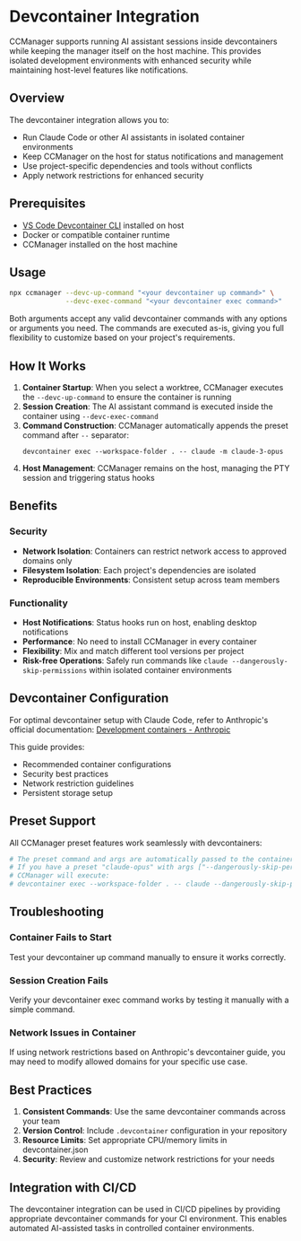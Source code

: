 # Devcontainer Integration

CCManager supports running AI assistant sessions inside devcontainers while keeping the manager itself on the host machine. This provides isolated development environments with enhanced security while maintaining host-level features like notifications.

## Overview

The devcontainer integration allows you to:
- Run Claude Code or other AI assistants in isolated container environments
- Keep CCManager on the host for status notifications and management
- Use project-specific dependencies and tools without conflicts
- Apply network restrictions for enhanced security

## Prerequisites

- [VS Code Devcontainer CLI](https://code.visualstudio.com/docs/devcontainers/cli) installed on host
- Docker or compatible container runtime
- CCManager installed on the host machine

## Usage

```bash
npx ccmanager --devc-up-command "<your devcontainer up command>" \
              --devc-exec-command "<your devcontainer exec command>"
```

Both arguments accept any valid devcontainer commands with any options or arguments you need. The commands are executed as-is, giving you full flexibility to customize based on your project's requirements.

## How It Works

1. **Container Startup**: When you select a worktree, CCManager executes the `--devc-up-command` to ensure the container is running
2. **Session Creation**: The AI assistant command is executed inside the container using `--devc-exec-command`
3. **Command Construction**: CCManager automatically appends the preset command after `--` separator:
   ```
   devcontainer exec --workspace-folder . -- claude -m claude-3-opus
   ```
4. **Host Management**: CCManager remains on the host, managing the PTY session and triggering status hooks

## Benefits

### Security
- **Network Isolation**: Containers can restrict network access to approved domains only
- **Filesystem Isolation**: Each project's dependencies are isolated
- **Reproducible Environments**: Consistent setup across team members

### Functionality
- **Host Notifications**: Status hooks run on host, enabling desktop notifications
- **Performance**: No need to install CCManager in every container
- **Flexibility**: Mix and match different tool versions per project
- **Risk-free Operations**: Safely run commands like `claude --dangerously-skip-permissions` within isolated container environments

## Devcontainer Configuration

For optimal devcontainer setup with Claude Code, refer to Anthropic's official documentation:
[Development containers - Anthropic](https://docs.anthropic.com/en/docs/claude-code/devcontainer)

This guide provides:
- Recommended container configurations
- Security best practices
- Network restriction guidelines
- Persistent storage setup

## Preset Support

All CCManager preset features work seamlessly with devcontainers:

```bash
# The preset command and args are automatically passed to the container
# If you have a preset "claude-opus" with args ["--dangerously-skip-permissions", "-m", "claude-3-opus"]
# CCManager will execute:
# devcontainer exec --workspace-folder . -- claude --dangerously-skip-permissions -m claude-3-opus
```

## Troubleshooting

### Container Fails to Start

Test your devcontainer up command manually to ensure it works correctly.

### Session Creation Fails

Verify your devcontainer exec command works by testing it manually with a simple command.

### Network Issues in Container

If using network restrictions based on Anthropic's devcontainer guide, you may need to modify allowed domains for your specific use case.

## Best Practices

1. **Consistent Commands**: Use the same devcontainer commands across your team
2. **Version Control**: Include `.devcontainer` configuration in your repository
3. **Resource Limits**: Set appropriate CPU/memory limits in devcontainer.json
4. **Security**: Review and customize network restrictions for your needs

## Integration with CI/CD

The devcontainer integration can be used in CI/CD pipelines by providing appropriate devcontainer commands for your CI environment. This enables automated AI-assisted tasks in controlled container environments.